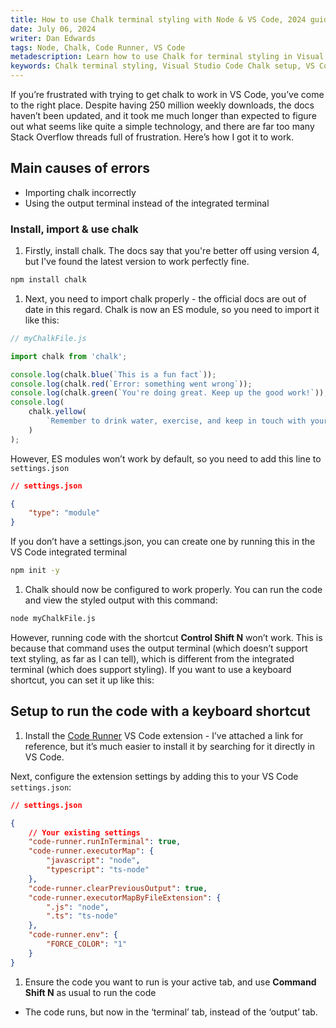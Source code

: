 ```yaml
---
title: How to use Chalk terminal styling with Node & VS Code, 2024 guide
date: July 06, 2024
writer: Dan Edwards
tags: Node, Chalk, Code Runner, VS Code
metadescription: Learn how to use Chalk for terminal styling in Visual Studio Code. This 2024 guide covers setting up ES modules, running Node.js scripts with NPM, troubleshooting errors, and fixing issues with Chalk not working in VS Code.
keywords: Chalk terminal styling, Visual Studio Code Chalk setup, VS Code terminal colors, ES modules in Node.js, Code Runner extension, run Node.js scripts in VS Code, Chalk integration with VS Code, 2024 Chalk guide, terminal color support, debugging with colors in VS Code, Node.js, NPM, errors, Chalk not working in VS Code
---
```


If you’re frustrated with trying to get chalk to work in VS Code, you’ve come to the right place. Despite having 250 million weekly downloads, the docs haven’t been updated, and it took me much longer than expected to figure out what seems like quite a simple technology, and there are far too many Stack Overflow threads full of frustration. Here’s how I got it to work.

## Main causes of errors

-  Importing chalk incorrectly
-  Using the output terminal instead of the integrated terminal

### Install, import & use chalk

1. Firstly, install chalk. The docs say that you're better off using version 4, but I've found the latest version to work perfectly fine.

```bash
npm install chalk
```

1. Next, you need to import chalk properly - the official docs are out of date in this regard. Chalk is now an ES module, so you need to import it like this:

```jsx
// myChalkFile.js

import chalk from 'chalk';

console.log(chalk.blue(`This is a fun fact`));
console.log(chalk.red(`Error: something went wrong`));
console.log(chalk.green(`You're doing great. Keep up the good work!`));
console.log(
	chalk.yellow(
		`Remember to drink water, exercise, and keep in touch with your friends and family!`
	)
);
```

However, ES modules won’t work by default, so you need to add this line to `settings.json`

```json
// settings.json

{
	"type": "module"
}
```

If you don’t have a settings.json, you can create one by running this in the VS Code integrated terminal

```bash
npm init -y
```

1. Chalk should now be configured to work properly. You can run the code and view the styled output with this command:

```bash
node myChalkFile.js
```

However, running code with the shortcut **Control Shift N** won’t work. This is because that command uses the output terminal (which doesn’t support text styling, as far as I can tell), which is different from the integrated terminal (which does support styling). If you want to use a keyboard shortcut, you can set it up like this:

## Setup to run the code with a keyboard shortcut

1. Install the [Code Runner](https://marketplace.visualstudio.com/items?itemName=formulahendry.code-runner) VS Code extension - I’ve attached a link for reference, but it’s much easier to install it by searching for it directly in VS Code.

Next, configure the extension settings by adding this to your VS Code `settings.json`:

```json
// settings.json

{
	// Your existing settings
	"code-runner.runInTerminal": true,
	"code-runner.executorMap": {
		"javascript": "node",
		"typescript": "ts-node"
	},
	"code-runner.clearPreviousOutput": true,
	"code-runner.executorMapByFileExtension": {
		".js": "node",
		".ts": "ts-node"
	},
	"code-runner.env": {
		"FORCE_COLOR": "1"
	}
}
```

1. Ensure the code you want to run is your active tab, and use **Command Shift N** as usual to run the code

-  The code runs, but now in the ‘terminal’ tab, instead of the ‘output’ tab.
